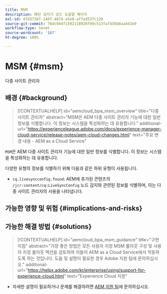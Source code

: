 ```yaml
---
title: MSM
description: 패턴 감지기 코드 도움말 페이지
exl-id: 47d3736f-146f-4674-a5e8-affad537c120
source-git-commit: 76dc944f1592118920f89c513faf456b8aa443a9
workflow-type: tm+mt
source-wordcount: '167'
ht-degree: 100%

---
```


# MSM {#msm}

다중 사이트 관리자

## 배경 {#background}

>[!CONTEXTUALHELP]
>id="aemcloud_bpa_msm_overview"
>title="다중 사이트 관리자"
>abstract="MSM은 AEM 다중 사이트 관리자 기능에 대한 일반 정보를 식별합니다. 이 정보는 시스템을 특성화하는 데 유용합니다."
>additional-url="https://experienceleague.adobe.com/docs/experience-manager-cloud-service/release-notes/aem-cloud-changes.html" text="주요 변경 내용 - AEM as a Cloud Service"

`MSM`은 AEM 다중 사이트 관리자 기능에 대한 일반 정보를 식별합니다. 이 정보는 시스템을 특성화하는 데 유용합니다.

다양한 유형의 정보를 식별하기 위해 다음과 같은 하위 유형이 사용됩니다.

* `cq.livesyncconfig.found`: AEM에 추가된 콘텐츠의 `/jcr:content/cq:LiveSyncConfig` 노드 감지와 관련된 정보를 식별하며, 이는 다중 사이트 관리자의 사용을 나타냅니다.

## 가능한 영향 및 위험 {#implications-and-risks}


## 가능한 해결 방법 {#solutions}

>[!CONTEXTUALHELP]
>id="aemcloud_bpa_msm_guidance"
>title="구현 지침"
>abstract="가장 좋은 방법은 모든 사용자 지정 MSM 롤아웃 구성 및 사용자 지정 롤아웃 액션을 검토하여 이들이 AEM as a Cloud Service에서 작동하도록 하는 것입니다. 도움 및 설명이 필요한 경우 Adobe 지원 팀에 문의하십시오."
>additional-url="https://helpx.adobe.com/kr/enterprise/using/support-for-experience-cloud.html" text="Experience Cloud 지원"

* 자세한 설명이 필요하거나 문제를 해결하려면 [AEM 지원 팀](https://helpx.adobe.com/kr/enterprise/using/support-for-experience-cloud.html)에 문의하십시오.
